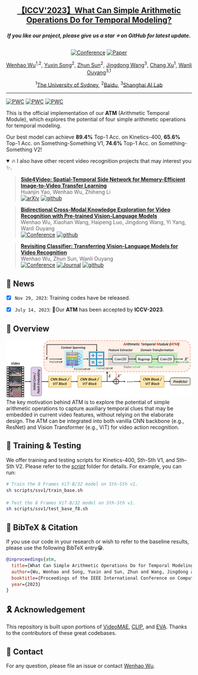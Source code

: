 

<div align="center">


<h2 align="center"> <a href="https://arxiv.org/abs/2307.08908">【ICCV'2023】What Can Simple Arithmetic Operations Do for Temporal Modeling?</a></h2>
<h5 align="center"> If you like our project, please give us a star ⭐ on GitHub for latest update.  </h2>



[![Conference](http://img.shields.io/badge/ICCV-2023-f9f107.svg)](https://iccv2023.thecvf.com/)
[![Paper](https://img.shields.io/badge/Arxiv-2311.15732-b31b1b.svg?logo=arXiv)](https://arxiv.org/abs/2307.08908)


[Wenhao Wu](https://whwu95.github.io/)<sup>1,2</sup>, [Yuxin Song]()<sup>2</sup>, [Zhun Sun]()<sup>2</sup>, [Jingdong Wang](https://jingdongwang2017.github.io/)<sup>3</sup>, [Chang Xu](http://changxu.xyz/)<sup>1</sup>, [Wanli Ouyang](https://wlouyang.github.io/)<sup>3,1</sup>

 
<sup>1</sup>[The University of Sydney](https://www.sydney.edu.au/), <sup>2</sup>[Baidu](https://vis.baidu.com/#/), <sup>3</sup>[Shanghai AI Lab](https://www.shlab.org.cn/)

</div>


***
[![PWC](https://img.shields.io/endpoint.svg?url=https://paperswithcode.com/badge/what-can-simple-arithmetic-operations-do-for/action-recognition-in-videos-on-something-1)](https://paperswithcode.com/sota/action-recognition-in-videos-on-something-1?p=what-can-simple-arithmetic-operations-do-for)
[![PWC](https://img.shields.io/endpoint.svg?url=https://paperswithcode.com/badge/what-can-simple-arithmetic-operations-do-for/action-classification-on-kinetics-400)](https://paperswithcode.com/sota/action-classification-on-kinetics-400?p=what-can-simple-arithmetic-operations-do-for)
[![PWC](https://img.shields.io/endpoint.svg?url=https://paperswithcode.com/badge/what-can-simple-arithmetic-operations-do-for/action-recognition-in-videos-on-something)](https://paperswithcode.com/sota/action-recognition-in-videos-on-something?p=what-can-simple-arithmetic-operations-do-for)

This is the official implementation of our **ATM** (Arithmetic Temporal Module), which explores the potential of four simple arithmetic operations for temporal modeling. 

Our best model can achieve **89.4%** Top-1 Acc. on Kinetics-400, **65.6%** Top-1 Acc. on Something-Something V1, **74.6%** Top-1 Acc. on Something-Something V2!


<details open><summary>🔥 I also have other recent video recognition projects that may interest you ✨. </summary><p>

> [**Side4Video: Spatial-Temporal Side Network for Memory-Efficient Image-to-Video Transfer Learning**](https://arxiv.org/abs/2311.15769)<br>
> Huanjin Yao, Wenhao Wu, Zhiheng Li<br>
> [![arXiv](https://img.shields.io/badge/Arxiv-2311.15769-b31b1b.svg?logo=arXiv)](https://arxiv.org/abs/2311.15769) [![github](https://img.shields.io/badge/-Github-black?logo=github)](https://github.com/HJYao00/Side4Video) 



> [**Bidirectional Cross-Modal Knowledge Exploration for Video Recognition with Pre-trained Vision-Language Models**](https://arxiv.org/abs/2301.00182)<br>
> Wenhao Wu, Xiaohan Wang, Haipeng Luo, Jingdong Wang, Yi Yang, Wanli Ouyang <br>
> [![Conference](http://img.shields.io/badge/CVPR-2023-f9f107.svg)](https://openaccess.thecvf.com/content/CVPR2023/html/Wu_Bidirectional_Cross-Modal_Knowledge_Exploration_for_Video_Recognition_With_Pre-Trained_Vision-Language_CVPR_2023_paper.html) [![github](https://img.shields.io/badge/-Github-black?logo=github)](https://github.com/whwu95/BIKE) 


> [**Revisiting Classifier: Transferring Vision-Language Models for Video Recognition**](https://arxiv.org/abs/2207.01297)<br>
> Wenhao Wu, Zhun Sun, Wanli Ouyang <br>
> [![Conference](http://img.shields.io/badge/AAAI-2023-f9f107.svg)](https://ojs.aaai.org/index.php/AAAI/article/view/25386/25158) [![Journal](http://img.shields.io/badge/IJCV-2023-Bf107.svg)](https://link.springer.com/article/10.1007/s11263-023-01876-w) [![github](https://img.shields.io/badge/-Github-black?logo=github)](https://github.com/whwu95/Text4Vis) 





</p></details>


<!-- ## Content
- [Content](#content)
- [📣 News](#-news)
- [🌈 Overview](#-overview)
- [📌 BibTeX \& Citation](#-bibtex--citation)
- [🎗️ Acknowledgement](#️-acknowledgement)
- [👫 Contact](#-contact) -->



## 📣 News

<!-- - [ ] `TODO`: All models will be released. -->
- [x] `Nov 29, 2023`: Training codes have be released.
- [x] `July 14, 2023`: 🎉Our **ATM** has been accepted by **ICCV-2023**.



## 🌈 Overview
![ATM](pics/ATM.png)
The key motivation behind ATM is to explore the potential of simple arithmetic operations to capture auxiliary temporal clues that may be embedded in current video features, without relying on the elaborate design. The ATM can be integrated into both vanilla CNN backbone (e.g., ResNet) and Vision Transformer (e.g., ViT) for video action recognition.


## 🚀 Training & Testing
We offer training and testing scripts for Kinetics-400, Sth-Sth V1, and Sth-Sth V2. Please refer to the [*script*](https://github.com/whwu95/ATM/tree/main/scripts) folder for details. For example, you can run:

```sh
# Train the 8 Frames ViT-B/32 model on Sth-Sth v1.
sh scripts/ssv1/train_base.sh 

# Test the 8 Frames ViT-B/32 model on Sth-Sth v1.
sh scripts/ssv1/test_base_f8.sh
```



<a name="bibtex"></a>
## 📌 BibTeX & Citation

If you use our code in your research or wish to refer to the baseline results, please use the following BibTeX entry😁.


```bibtex
@inproceedings{atm,
  title={What Can Simple Arithmetic Operations Do for Temporal Modeling?},
  author={Wu, Wenhao and Song, Yuxin and Sun, Zhun and Wang, Jingdong and Xu, Chang and Ouyang, Wanli},
  booktitle={Proceedings of the IEEE International Conference on Computer Vision (ICCV)},
  year={2023}
}
```


<a name="acknowledgment"></a>
## 🎗️ Acknowledgement

This repository is built upon portions of [VideoMAE](https://github.com/MCG-NJU/VideoMAE), [CLIP](https://github.com/openai/CLIP), and [EVA](https://github.com/baaivision/EVA). Thanks to the contributors of these great codebases.


## 👫 Contact
For any question, please file an issue or contact [Wenhao Wu](https://whwu95.github.io/).
